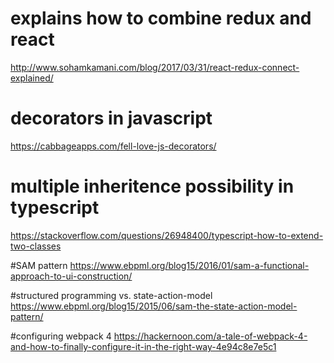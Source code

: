 
# explains how to combine redux and react
http://www.sohamkamani.com/blog/2017/03/31/react-redux-connect-explained/

# decorators in javascript
https://cabbageapps.com/fell-love-js-decorators/

# multiple inheritence possibility in typescript
https://stackoverflow.com/questions/26948400/typescript-how-to-extend-two-classes

#SAM pattern
https://www.ebpml.org/blog15/2016/01/sam-a-functional-approach-to-ui-construction/

#structured programming vs. state-action-model
https://www.ebpml.org/blog15/2015/06/sam-the-state-action-model-pattern/

#configuring webpack 4
https://hackernoon.com/a-tale-of-webpack-4-and-how-to-finally-configure-it-in-the-right-way-4e94c8e7e5c1